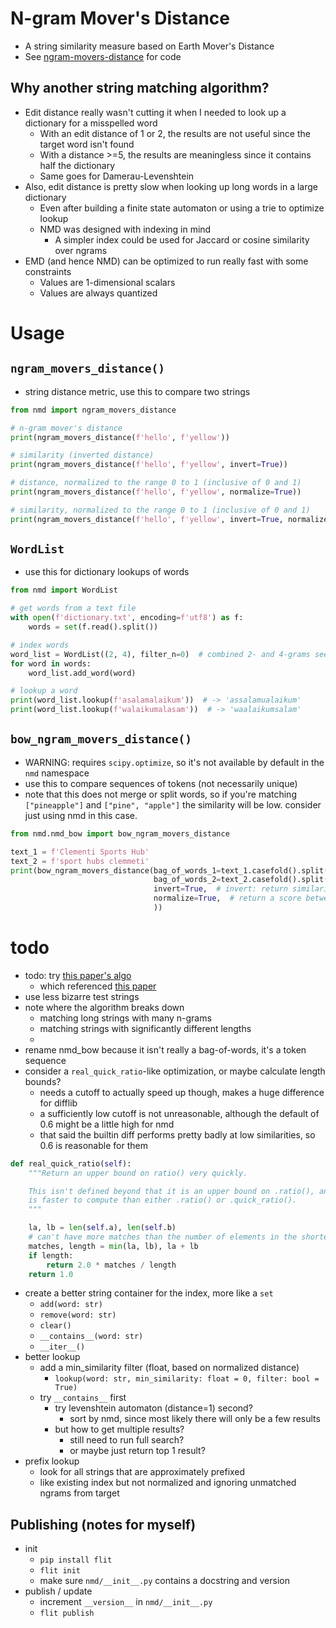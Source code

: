 # N-gram Mover's Distance

* A string similarity measure based on Earth Mover's Distance
* See [ngram-movers-distance](https://github.com/averykhoo/ngram-movers-distance) for code

## Why another string matching algorithm?

* Edit distance really wasn't cutting it when I needed to look up a dictionary for a misspelled word
    * With an edit distance of 1 or 2, the results are not useful since the target word isn't found
    * With a distance >=5, the results are meaningless since it contains half the dictionary
    * Same goes for Damerau-Levenshtein
* Also, edit distance is pretty slow when looking up long words in a large dictionary
    * Even after building a finite state automaton or using a trie to optimize lookup
    * NMD was designed with indexing in mind
        * A simpler index could be used for Jaccard or cosine similarity over ngrams
* EMD (and hence NMD) can be optimized to run really fast with some constraints
    * Values are 1-dimensional scalars
    * Values are always quantized

# Usage

## `ngram_movers_distance()`

* string distance metric, use this to compare two strings

```python
from nmd import ngram_movers_distance

# n-gram mover's distance
print(ngram_movers_distance(f'hello', f'yellow'))

# similarity (inverted distance)
print(ngram_movers_distance(f'hello', f'yellow', invert=True))

# distance, normalized to the range 0 to 1 (inclusive of 0 and 1)
print(ngram_movers_distance(f'hello', f'yellow', normalize=True))

# similarity, normalized to the range 0 to 1 (inclusive of 0 and 1)
print(ngram_movers_distance(f'hello', f'yellow', invert=True, normalize=True))
```

## `WordList`

* use this for dictionary lookups of words

```python
from nmd import WordList

# get words from a text file
with open(f'dictionary.txt', encoding=f'utf8') as f:
    words = set(f.read().split())

# index words
word_list = WordList((2, 4), filter_n=0)  # combined 2- and 4-grams seem to work best
for word in words:
    word_list.add_word(word)

# lookup a word
print(word_list.lookup(f'asalamalaikum'))  # -> 'assalamualaikum'
print(word_list.lookup(f'walaikumalasam'))  # -> 'waalaikumsalam'
```

## `bow_ngram_movers_distance()`

* WARNING: requires `scipy.optimize`, so it's not available by default in the `nmd` namespace
* use this to compare sequences of tokens (not necessarily unique)
* note that this does not merge or split words, so if you're matching `["pineapple"]` and `["pine", "apple"]` the
  similarity will be low. consider just using nmd in this case.

```python
from nmd.nmd_bow import bow_ngram_movers_distance

text_1 = f'Clementi Sports Hub'
text_2 = f'sport hubs clemmeti'
print(bow_ngram_movers_distance(bag_of_words_1=text_1.casefold().split(),
                                bag_of_words_2=text_2.casefold().split(),
                                invert=True,  # invert: return similarity instead of distance
                                normalize=True,  # return a score between 0 and 1
                                ))
```

# todo

* todo: try [this paper's algo](https://www.aclweb.org/anthology/C10-1096.pdf)
    * which referenced [this paper](https://www.cse.iitb.ac.in/~sunita/papers/sigmod04.pdf)
* use less bizarre test strings
* note where the algorithm breaks down
    * matching long strings with many n-grams
    * matching strings with significantly different lengths
    *
* rename nmd_bow because it isn't really a bag-of-words, it's a token sequence
* consider a `real_quick_ratio`-like optimization, or maybe calculate length bounds?
    * needs a cutoff to actually speed up though, makes a huge difference for difflib
    * a sufficiently low cutoff is not unreasonable, although the default of 0.6 might be a little high for nmd
    * that said the builtin diff performs pretty badly at low similarities, so 0.6 is reasonable for them

```python
def real_quick_ratio(self):
    """Return an upper bound on ratio() very quickly.

    This isn't defined beyond that it is an upper bound on .ratio(), and
    is faster to compute than either .ratio() or .quick_ratio().
    """

    la, lb = len(self.a), len(self.b)
    # can't have more matches than the number of elements in the shorter sequence
    matches, length = min(la, lb), la + lb
    if length:
        return 2.0 * matches / length
    return 1.0
```

* create a better string container for the index, more like a `set`
    * `add(word: str)`
    * `remove(word: str)`
    * `clear()`
    * `__contains__(word: str)`
    * `__iter__()`
* better lookup
    * add a min_similarity filter (float, based on normalized distance)
        * `lookup(word: str, min_similarity: float = 0, filter: bool = True)`
    * try `__contains__` first
        * try levenshtein automaton (distance=1) second?
            * sort by nmd, since most likely there will only be a few results
        * but how to get multiple results?
            * still need to run full search?
            * or maybe just return top 1 result?
* prefix lookup
    * look for all strings that are approximately prefixed
    * like existing index but not normalized and ignoring unmatched ngrams from target

## Publishing (notes for myself)

* init
    * `pip install flit`
    * `flit init`
    * make sure `nmd/__init__.py` contains a docstring and version
* publish / update
    * increment `__version__` in `nmd/__init__.py`
    * `flit publish`